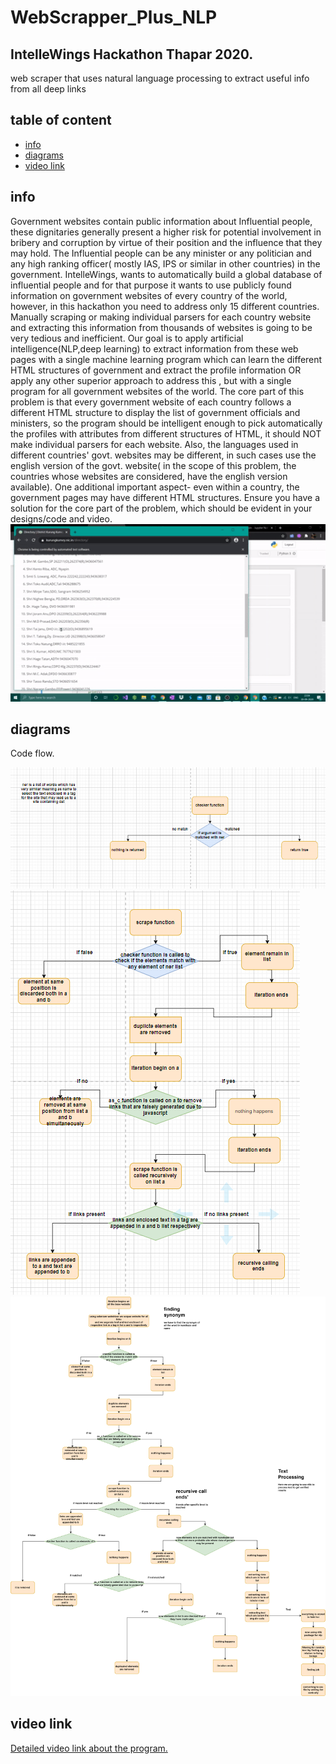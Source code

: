 # WebScrapper_Plus_NLP
## IntelleWings Hackathon Thapar 2020.
web scraper that uses natural language processing to extract useful info from all deep links
## table of content
* [info](#info)
* [diagrams](#diagrams)
* [video link](#video-links)
## info
Government websites contain public information about Influential people, these dignitaries generally
present a higher risk for potential involvement in bribery and corruption by virtue of their position and
the influence that they may hold. The Influential people can be any minister or any politician and any
high ranking officer( mostly IAS, IPS or similar in other countries) in the government.
IntelleWings, wants to automatically build a global database of influential people and for that purpose
it wants to use publicly found information on government websites of every country of the world,
however, in this hackathon you need to address only 15 different countries. Manually scraping or
making individual parsers for each country website and extracting this information from thousands of
websites is going to be very tedious and inefficient. Our goal is to apply artificial
intelligence(NLP,deep learning) to extract information from these web pages with a single machine
learning program which can learn the different HTML structures of government and extract the profile
information OR apply any other superior approach to address this , but with a single program for all
government websites of the world.
The core part of this problem is that every government website of each country follows a different
HTML structure to display the list of government officials and ministers, so the program should be
intelligent enough to pick automatically the profiles with attributes from different structures of HTML,
it should NOT make individual parsers for each website.
Also, the languages used in different countries' govt. websites may be different, in such cases use the
english version of the govt. website( in the scope of this problem, the countries whose websites are
considered, have the english version available).
One additional important aspect- even within a country, the government pages may have different
HTML structures. Ensure you have a solution for the core part of the problem, which should be
evident in your designs/code and video.![alt](https://github.com/adi1spock/WebScrapper_Plus_NLP/blob/master/thapar_wings.gif)

## diagrams
Code flow.


![alt](https://github.com/adi1spock/WebScrapper_Plus_NLP/blob/master/image-000.png)
![alt](https://github.com/adi1spock/WebScrapper_Plus_NLP/blob/master/image-001.png)
![alt](https://github.com/adi1spock/WebScrapper_Plus_NLP/blob/master/image-002.png)

## video link
[Detailed video link about the program.](https://youtu.be/syUT0btPHto)


